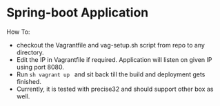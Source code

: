 # Spring-boot Application

How To:

 * checkout the Vagrantfile and vag-setup.sh script from repo to any directory.
 * Edit the IP in Vagrantfile if required. Application will listen on given IP using port 8080. 
 * Run ```sh vagrant up ``` and sit back till the build and deployment gets finished.
 * Currently, it is tested with precise32 and should support other box as well.



